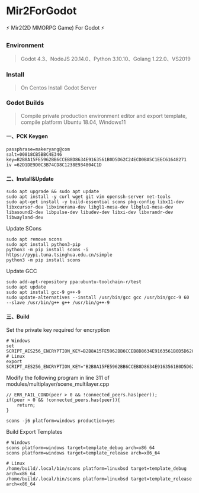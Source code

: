 # Mir2ForGodot

⚡ Mir2(2D MMORPG Game) For Godot ⚡

### Environment

> Godot 4.3、NodeJS 20.14.0、Python 3.10.10、Golang 1.22.0、VS2019

### Install

> On Centos Install Godot Server

### Godot Builds

> Compile private production environment editor and export template, compile platform Ubuntu 18.04, Windows11

#### 一、PCK Keygen

```shell
passphrase=makeryang@com
salt=00818CB5BBC4E346
key=B2B8A15FE5962BB6CCEB8D8634E9163561B0D5D62C24ECD0BA5C1EEC61648271
iv =62D1DE9D0C3B74CD8C1238E934804C1D
```

#### 二、Install&Update

```shell
sudo apt upgrade && sudo apt update
sudo apt install -y curl wget git vim openssh-server net-tools
sudo apt-get install -y build-essential scons pkg-config libx11-dev libxcursor-dev libxinerama-dev libgl1-mesa-dev libglu1-mesa-dev libasound2-dev libpulse-dev libudev-dev libxi-dev libxrandr-dev libwayland-dev
```

Update SCons

```shell
sudo apt remove scons
sudo apt install python3-pip
python3 -m pip install scons -i https://pypi.tuna.tsinghua.edu.cn/simple
python3 -m pip install scons
```

Update GCC

```shell
sudo add-apt-repository ppa:ubuntu-toolchain-r/test
sudo apt update
sudo apt install gcc-9 g++-9
sudo update-alternatives --install /usr/bin/gcc gcc /usr/bin/gcc-9 60 --slave /usr/bin/g++ g++ /usr/bin/g++-9
```

#### 三、Build

Set the private key required for encryption

```shell
# Windows
set SCRIPT_AES256_ENCRYPTION_KEY=B2B8A15FE5962BB6CCEB8D8634E9163561B0D5D62C24ECD0BA5C1EEC61648271
# Linux
export SCRIPT_AES256_ENCRYPTION_KEY="B2B8A15FE5962BB6CCEB8D8634E9163561B0D5D62C24ECD0BA5C1EEC61648271"
```

Modify the following program in line 311 of modules/multiplayer/scene_multilayer.cpp

```shell
// ERR_FAIL_COND(peer > 0 && !connected_peers.has(peer));
if(peer > 0 && !connected_peers.has(peer)){
    return;
}
```

```shell
scons -j6 platform=windows production=yes
```

Build Export Templates

```shell
# Windows
scons platform=windows target=template_debug arch=x86_64
scons platform=windows target=template_release arch=x86_64
```

```shell
# Linux
/home/build/.local/bin/scons platform=linuxbsd target=template_debug arch=x86_64
/home/build/.local/bin/scons platform=linuxbsd target=template_release arch=x86_64
```
